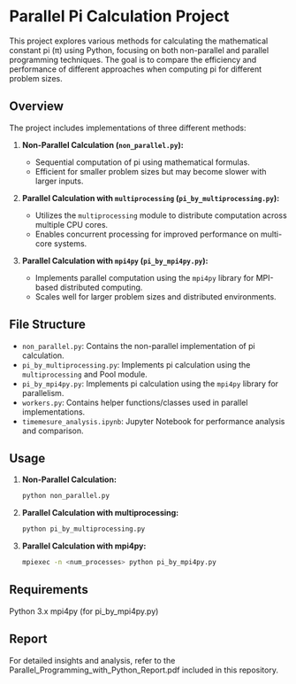 # Parallel Pi Calculation Project

This project explores various methods for calculating the mathematical constant pi (π) using Python, focusing on both non-parallel and parallel programming techniques. The goal is to compare the efficiency and performance of different approaches when computing pi for different problem sizes.

## Overview

The project includes implementations of three different methods:

1. **Non-Parallel Calculation (`non_parallel.py`):**
   - Sequential computation of pi using mathematical formulas.
   - Efficient for smaller problem sizes but may become slower with larger inputs.

2. **Parallel Calculation with `multiprocessing` (`pi_by_multiprocessing.py`):**
   - Utilizes the `multiprocessing` module to distribute computation across multiple CPU cores.
   - Enables concurrent processing for improved performance on multi-core systems.

3. **Parallel Calculation with `mpi4py` (`pi_by_mpi4py.py`):**
   - Implements parallel computation using the `mpi4py` library for MPI-based distributed computing.
   - Scales well for larger problem sizes and distributed environments.

## File Structure

- `non_parallel.py`: Contains the non-parallel implementation of pi calculation.
- `pi_by_multiprocessing.py`: Implements pi calculation using the `multiprocessing` and Pool module.
- `pi_by_mpi4py.py`: Implements pi calculation using the `mpi4py` library for parallelism.
- `workers.py`: Contains helper functions/classes used in parallel implementations.
- `timemesure_analysis.ipynb`: Jupyter Notebook for performance analysis and comparison.

## Usage

1. **Non-Parallel Calculation:**
   ```bash
   python non_parallel.py

2. **Parallel Calculation with multiprocessing:**
   ```bash
   python pi_by_multiprocessing.py
   
3. **Parallel Calculation with mpi4py:**
   ```bash
   mpiexec -n <num_processes> python pi_by_mpi4py.py

## Requirements
Python 3.x
mpi4py (for pi_by_mpi4py.py)

## Report
For detailed insights and analysis, refer to the Parallel_Programming_with_Python_Report.pdf included in this repository.
